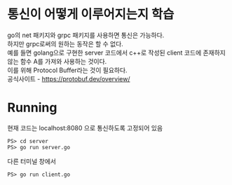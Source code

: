 # 통신이 어떻게 이루어지는지 학습
go의 net 패키지와 grpc 패키지를 사용하면 통신은 가능하다.  
하지만 grpc로써의 원하는 동작은 할 수 없다.  
예를 들면 golang으로 구현한 server 코드에서 c++로 작성된 client 코드에 존재하지 않는 함수 A를 가져와 사용하는 것이다.  
이를 위해 Protocol Buffer라는 것이 필요하다.  
공식사이트 - https://protobuf.dev/overview/


# Running
현재 코드는 localhost:8080 으로 통신하도록 고정되어 있음
```shell
PS> cd server
PS> go run server.go
```
다른 터미널 창에서
```shell
PS> go run client.go
```